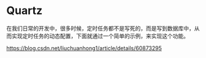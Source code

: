 # Quartz


在我们日常的开发中，很多时候，定时任务都不是写死的，而是写到数据库中，从而实现定时任务的动态配置，下面就通过一个简单的示例，来实现这个功能。

https://blog.csdn.net/liuchuanhong1/article/details/60873295




